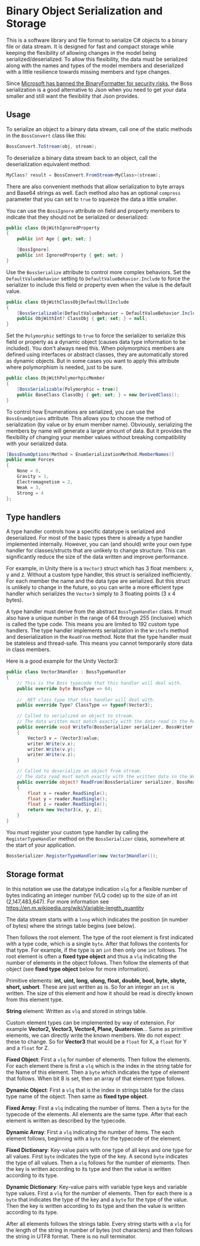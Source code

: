 # Binary Object Serialization and Storage

This is a software library and file format to serialize C# objects to a binary file or data stream. It is designed for fast and compact storage while keeping the flexibility of allowing changes in the model being serialized/deserialized. To allow this flexibility, the data must be serialized along with the names and types of the model members and deserialized with a little resilience towards missing members and type changes.

Since [Microsoft has banned the BinaryFormatter for security risks](https://learn.microsoft.com/en-us/dotnet/standard/serialization/binaryformatter-security-guide), the Boss serialization is a good alternative to Json when you need to get your data smaller and still want the flexibility that Json provides.

## Usage
To serialize an object to a binary data stream, call one of the static methods in the `BossConvert` class like this:
```C#
BossConvert.ToStream(obj, stream);
```
To deserialize a binary data stream back to an object, call the deserialization equivalent method:
```C#
MyClass? result = BossConvert.FromStream<MyClass>(stream);
```
There are also convenient methods that allow serialization to byte arrays and Base64 strings as well. Each method also has an optional `compress` parameter that you can set to `true` to squeeze the data a little smaller.

You can use the `BossIgnore` attribute on field and property members to indicate that they should not be serialized or deserialized:
```C#
public class ObjWithIgnoredProperty
{
    public int Age { get; set; }

    [BossIgnore]
    public int IgnoredProperty { get; set; }
}
```
Use the `BossSerialize` attribute to control more complex behaviors. Set the `DefaultValueBehavior` setting to `DefaultValueBehavior.Include` to force the serializer to include this field or property even when the value is the default value.
```C#
public class ObjWithClassObjDefaultNullInclude
{
    [BossSerializable(DefaultValueBehavior = DefaultValueBehavior.Include)]
    public ObjWithInt? ClassObj { get; set; } = null;
}
```
Set the `Polymorphic` settings to `true` to force the serializer to serialize this field or property as a dynamic object (causes data type information to be included). You don't always need this. When polymorphics members are defined using interfaces or abstract classes, they are automatically stored as dynamic objects. But in some cases you want to apply this attribute where polymorphism is needed, just to be sure.
```C#
public class ObjWithPolymorhpicMember
{
    [BossSerializable(Polymorphic = true)]
    public BaseClass ClassObj { get; set; } = new DerivedClass();
}
```
To control how Enumerations are serialized, you can use the `BossEnumOptions` attribute. This allows you to choose the method of serialization (by value or by enum member name). Obviously, serializing the members by name will generate a larger amount of data. But it provides the flexibility of changing your member values without breaking compatibility with your serialized data.
```C#
[BossEnumOptions(Method = EnumSerializationMethod.MemberNames)]
public enum Forces
{
    None = 0,
    Gravity = 1,
    Electromagnetism = 2,
    Weak = 3,
    Strong = 4
};
```


## Type handlers
A type handler controls how a specific datatype is serialized and deserialized. For most of the basic types there is already a type handler implemented internally. However, you can (and should) write your own type handler for classes/structs that are unlikely to change structure. This can significantly reduce the size of the data written and improve performance.

For example, in Unity there is a `Vector3` struct which has 3 float members: x, y and z. Without a custom type handler, this struct is serialized inefficiently. For each member the name and the data type are serialized. But this struct is unlikely to change in the future, so you can write a more efficient type handler which serializes the `Vector3` simply to 3 floating points (3 x 4 bytes).

A type handler must derive from the abstract `BossTypeHandler` class. It must also have a unique number in the range of 64 through 255 (inclusive) which is called the type code. This means you are limited to 192 custom type handlers. The type handler implements serialization in the `WriteTo` method and deserialization in the `ReadFrom` method. Note that the type handler must be stateless and thread-safe. This means you cannot temporarily store data in class members.

Here is a good example for the Unity Vector3:
```C#
public class Vector3Handler : BossTypeHandler
{
    // This is the Boss typecode that this handler will deal with.
    public override byte BossType => 64;
    
    // .NET class type that this handler will deal with.
    public override Type? ClassType => typeof(Vector3);

    // Called to serialized an object to stream.
    // The data written must match exactly with the data read in the ReadFrom method.
    public override void WriteTo(BossSerializer serializer, BossWriter writer, object value)
    {
        Vector3 v = (Vector3)value;
        writer.Write(v.x);
        writer.Write(v.y);
        writer.Write(v.z);
    }

    // Called to deserialize an object from stream.
    // The data read must match exactly with the written data in the WriteTo method.
    public override object? ReadFrom(BossSerializer serializer, BossReader reader, Type basetype)
    {
        float x = reader.ReadSingle();
        float y = reader.ReadSingle();
        float z = reader.ReadSingle();
        return new Vector3(x, y, z);
    }
}
```
You must register your custom type handler by calling the `RegisterTypeHandler` method on the `BossSerializer` class, somewhere at the start of your application.
```C#
BossSerializer.RegisterTypeHandler(new Vector3Handler());
```

## Storage format
In this notation we use the datatype indication `vlq` for a flexible number of bytes indicating an integer number (VLQ code) up to the size of an int (2,147,483,647). For more information see https://en.m.wikipedia.org/wiki/Variable-length_quantity

The data stream starts with a `long` which indicates the position (in number of bytes) where the strings table begins (see below).

Then follows the root element. The type of the root element is first indicated with a type code, which is a single `byte`. After that follows the contents for that type. For example, if the type is an `int` then only one `int` follows. The root element is often a **fixed type object** and thus a `vlq` indicating the number of elements in the object follows. Then follow the elements of that object (see **fixed type object** below for more information).

Primitive elements: **int, uint, long, ulong, float, double, bool, byte, sbyte, short, ushort**.
These are just written as is. So for an integer an `int` is written. The size of this element and how it should be read is directly known from this element type.

**String** element: Written as `vlq` and stored in strings table.

Custom element types can be implemented by way of extension. For example **Vector2, Vector3, Vector4, Plane, Quaternion**... Same as primitive elements, we can directly write the known members. We do not expect these to change. So for **Vector3** that would be a `float` for X, a `float` for Y and a `float` for Z.

**Fixed Object**: First a `vlq` for number of elements. Then follow the elements. For each element there is first a `vlq` which is the index in the string table for the Name of this element. Then a `byte` which indicates the type of element that follows. When bit 8 is set, then an array of that element type follows.

**Dynamic Object**: First a `vlq` that is the index in strings table for the class type name of the object. Then same as **fixed type object**.

**Fixed Array**: First a `vlq` indicating the number of items. Then a `byte` for the typecode of the elements. All elements are the same type. After that each element is written as described by the typecode.

**Dynamic Array**: First a `vlq` indicating the number of items. The each element follows, beginning with a `byte` for the typecode of the element.

**Fixed Dictionary**: Key-value pairs with one type of all keys and one type for all values. First `byte` indicates the type of the key. A second `byte` indicates the type of all values. Then a `vlq` follows for the number of elements. Then the key is written according to its type and then the value is written according to its type.

**Dynamic Dictionary**: Key-value pairs with variable type keys and variable type values. First a `vlq` for the number of elements. Then for each there is a `byte` that indicates the type of the key and a `byte` for the type of the value. Then the key is written according to its type and then the value is written according to its type.

After all elements follows the strings table. Every string starts with a `vlq` for the length of the string in number of bytes (not characters) and then follows the string in UTF8 format. There is no null terminator.
